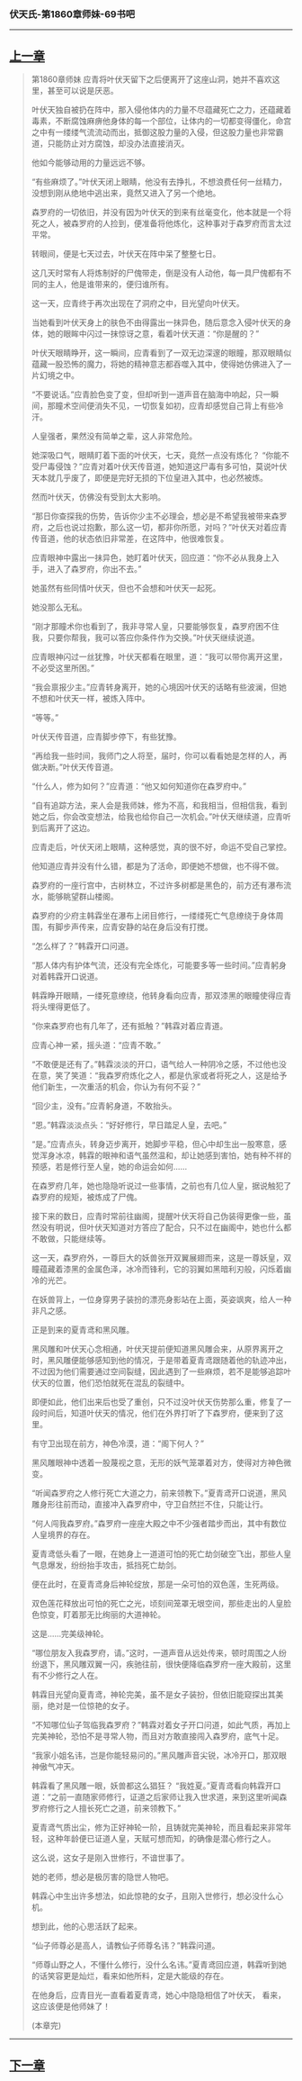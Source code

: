 ### 伏天氏-第1860章师妹-69书吧

--------
[上一章](./e413a53c899d10eb7661426f78ba5a96.md)
--------


>
>
>
>第1860章师妹
>应青将叶伏天留下之后便离开了这座山洞，她并不喜欢这里，甚至可以说是厌恶。
>
>叶伏天独自被扔在阵中，那入侵他体内的力量不尽蕴藏死亡之力，还蕴藏着毒素，不断腐蚀麻痹他身体的每一个部位，让体内的一切都变得僵化，命宫之中有一缕缕气流流动而出，抵御这股力量的入侵，但这股力量也非常霸道，只能防止对方腐蚀，却没办法直接消灭。
>
>他如今能够动用的力量远远不够。
>
>“有些麻烦了。”叶伏天闭上眼睛，他没有去挣扎，不想浪费任何一丝精力，没想到刚从绝地中逃出来，竟然又进入了另一个绝地。
>
>森罗府的一切依旧，并没有因为叶伏天的到来有丝毫变化，他本就是一个将死之人，被森罗府的人捡到，便准备将他炼化，这种事对于森罗府而言太过平常。
>
>转眼间，便是七天过去，叶伏天在阵中呆了整整七日。
>
>这几天时常有人将炼制好的尸傀带走，倒是没有人动他，每一具尸傀都有不同的主人，他是谁带来的，便归谁所有。
>
>这一天，应青终于再次出现在了洞府之中，目光望向叶伏天。
>
>当她看到叶伏天身上的肤色不由得露出一抹异色，随后意念入侵叶伏天的身体，她的眼眸中闪过一抹惊讶之意，看着叶伏天道：“你是醒的？”
>
>叶伏天眼睛睁开，这一瞬间，应青看到了一双无边深邃的眼瞳，那双眼睛似蕴藏一股恐怖的魔力，将她的精神意志都吞噬入其中，使得她仿佛进入了一片幻境之中。
>
>“不要说话。”应青脸色变了变，但却听到一道声音在脑海中响起，只一瞬间，那瞳术空间便消失不见，一切恢复如初，应青却感觉自己背上有些冷汗。
>
>人皇强者，果然没有简单之辈，这人非常危险。
>
>她深吸口气，眼睛盯着下面的叶伏天，七天，竟然一点没有炼化？
>“你能不受尸毒侵蚀？”应青对着叶伏天传音道，她知道这尸毒有多可怕，莫说叶伏天本就几乎废了，即便是完好无损的下位皇进入其中，也必然被炼。
>
>然而叶伏天，仿佛没有受到太大影响。
>
>“那日你查探我的伤势，告诉你少主不必理会，想必是不希望我被带来森罗府，之后也说过抱歉，那么这一切，都非你所愿，对吗？”叶伏天对着应青传音道，他的状态依旧非常差，在这阵中，他很难恢复。
>
>应青眼神中露出一抹异色，她盯着叶伏天，回应道：“你不必从我身上入手，进入了森罗府，你出不去。”
>
>她虽然有些同情叶伏天，但也不会想和叶伏天一起死。
>
>她没那么无私。
>
>“刚才那瞳术你也看到了，我非寻常人皇，只要能够恢复，森罗府困不住我，只要你帮我，我可以答应你条件作为交换。”叶伏天继续说道。
>
>应青眼神闪过一丝犹豫，叶伏天都看在眼里，道：“我可以带你离开这里，不必受这里所困。”
>
>“我会禀报少主。”应青转身离开，她的心境因叶伏天的话略有些波澜，但她不想和叶伏天一样，被炼入阵中。
>
>“等等。”
>
>叶伏天传音道，应青脚步停下，有些犹豫。
>
>“再给我一些时间，我师门之人将至，届时，你可以看看她是怎样的人，再做决断。”叶伏天传音道。
>
>“什么人，修为如何？”应青道：“他又如何知道你在森罗府中。”
>
>“自有追踪方法，来人会是我师妹，修为不高，和我相当，但相信我，看到她之后，你会改变想法，给我也给你自己一次机会。”叶伏天继续道，应青听到后离开了这边。
>
>应青走后，叶伏天闭上眼睛，这种感觉，真的很不好，命运不受自己掌控。
>
>他知道应青并没有什么错，都是为了活命，即便她不想做，也不得不做。
>
>森罗府的一座行宫中，古树林立，不过许多树都是黑色的，前方还有瀑布流水，能够眺望群山楼阁。
>
>森罗府的少府主韩霖坐在瀑布上闭目修行，一缕缕死亡气息缭绕于身体周围，有脚步声传来，应青安静的站在身后没有打搅。
>
>“怎么样了？”韩霖开口问道。
>
>“那人体内有护体气流，还没有完全炼化，可能要多等一些时间。”应青躬身对着韩霖开口说道。
>
>韩霖睁开眼睛，一缕死意缭绕，他转身看向应青，那双漆黑的眼瞳使得应青将头埋得更低了。
>
>“你来森罗府也有几年了，还有抵触？”韩霖对着应青道。
>
>应青心神一紧，摇头道：“应青不敢。”
>
>“不敢便是还有了。”韩霖淡淡的开口，语气给人一种阴冷之感，不过他也没在意，笑了笑道：“我森罗府炼化之人，都是仇家或者将死之人，这是给予他们新生，一次重活的机会，你认为有何不妥？”
>
>“回少主，没有。”应青躬身道，不敢抬头。
>
>“恩。”韩霖淡淡点头：“好好修行，早日踏足人皇，去吧。”
>
>“是。”应青点头，转身迈步离开，她脚步平稳，但心中却生出一股寒意，感觉浑身冰凉，韩霖的眼神和语气虽然温和，却让她感到害怕，她有种不祥的预感，若是修行至人皇，她的命运会如何……
>
>在森罗府几年，她也隐隐听说过一些事情，之前也有几位人皇，据说触犯了森罗府的规矩，被炼成了尸傀。
>
>接下来的数日，应青时常前往幽阁，提醒叶伏天将自己伪装得更像一些，虽然没有明说，但叶伏天知道对方答应了配合，只不过在幽阁中，她也什么都不敢做，只能继续等。
>
>这一天，森罗府外，一尊巨大的妖兽张开双翼展翅而来，这是一尊妖皇，双瞳蕴藏着漆黑的金属色泽，冰冷而锋利，它的羽翼如黑暗利刃般，闪烁着幽冷的光芒。
>
>在妖兽背上，一位身穿男子装扮的漂亮身影站在上面，英姿飒爽，给人一种非凡之感。
>
>正是到来的夏青鸢和黑风雕。
>
>黑风雕和叶伏天心念相通，叶伏天提前便知道黑风雕会来，从原界离开之时，黑风雕便能够感知到他的情况，于是带着夏青鸢跟随着他的轨迹冲出，不过因为他们需要通过空间裂缝，因此遇到了一些麻烦，若不是能够追踪叶伏天的位置，他们恐怕就死在混乱的裂缝中。
>
>即便如此，他们出来后也受了重创，只不过没叶伏天伤势那么重，修复了一段时间后，知道叶伏天的情况，他们在外界打听了下森罗府，便来到了这里。
>
>有守卫出现在前方，神色冷漠，道：“阁下何人？”
>
>黑风雕眼神中透着一股蔑视之意，无形的妖气笼罩着对方，使得对方神色微变。
>
>“听闻森罗府之人修行死亡大道之力，前来领教下。”夏青鸢开口说道，黑风雕身形往前而动，直接冲入森罗府中，守卫自然拦不住，只能让行。
>
>“何人闯我森罗府。”森罗府一座座大殿之中不少强者踏步而出，其中有数位人皇境界的存在。
>
>夏青鸢低头看了一眼，在她身上一道道可怕的死亡劫剑破空飞出，那些人皇气息爆发，纷纷抬手攻击，抵挡死亡劫剑。
>
>便在此时，在夏青鸢身后神轮绽放，那是一朵可怕的双色莲，生死两级。
>
>双色莲花释放出可怕的死亡之光，顷刻间笼罩无垠空间，那些走出的人皇脸色惊变，盯着那无比绚丽的大道神轮。
>
>这是……完美级神轮。
>
>“哪位朋友入我森罗府，请。”这时，一道声音从远处传来，顿时周围之人纷纷退下，黑风雕双翼一闪，疾驰往前，很快便降临森罗府一座大殿前，这里有不少修行之人在。
>
>韩霖目光望向夏青鸢，神轮完美，虽不是女子装扮，但依旧能窥探出其美丽，绝对是一位惊艳的女子。
>
>“不知哪位仙子驾临我森罗府？”韩霖对着女子开口问道，如此气质，再加上完美神轮，恐怕不是寻常人物，而且对方敢直接闯入森罗府，底气十足。
>
>“我家小姐名讳，岂是你能轻易问的。”黑风雕声音尖锐，冰冷开口，那双眼神傲气冲天。
>
>韩霖看了黑风雕一眼，妖兽都这么猖狂？
>“我姓夏。”夏青鸢看向韩霖开口道：“之前一直随家师修行，证道之后家师让我入世求道，来到这里听闻森罗府修行之人擅长死亡之道，前来领教下。”
>
>夏青鸢气质出尘，修为正好神轮一阶，且铸就完美神轮，而且看起来非常年轻，这种年龄便已证道人皇，天赋可想而知，的确像是潜心修行之人。
>
>这么说，这女子是刚入世修行，不谙世事了。
>
>她的老师，想必是极厉害的隐世人物吧。
>
>韩霖心中生出许多想法，如此惊艳的女子，且刚入世修行，想必没什么心机。
>
>想到此，他的心思活跃了起来。
>
>“仙子师尊必是高人，请教仙子师尊名讳？”韩霖问道。
>
>“师尊山野之人，不懂什么修行，没什么名讳。”夏青鸢回应道，韩霖听到她的话笑容更是灿烂，看来如他所料，定是大能级的存在。
>
>在他身后，应青目光一直看着夏青鸢，她心中隐隐相信了叶伏天，
>看来，这应该便是他师妹了！
>
>(本章完)
>
>

--------
[下一章](./c2c1dcba2138fb0be86c272d1848cbc8.md)
--------
